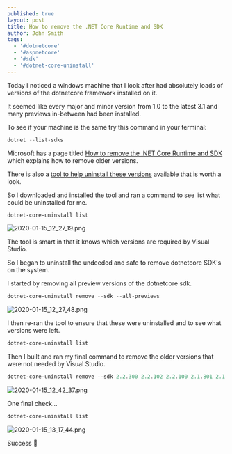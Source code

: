 ```yaml
---
published: true
layout: post
title: How to remove the .NET Core Runtime and SDK
author: John Smith
tags:
  - '#dotnetcore'
  - '#aspnetcore'
  - '#sdk'
  - '#dotnet-core-uninstall'
---
```

Today I noticed a windows machine that I look after had absolutely loads of versions of the dotnetcore framework installed on it. 

It seemed like every major and minor version from 1.0 to the latest 3.1 and many previews in-between had been installed.

To see if your machine is the same try this command in your terminal:

```powershell
dotnet --list-sdks
```

Microsoft has a page titled [How to remove the .NET Core Runtime and SDK](https://docs.microsoft.com/en-us/dotnet/core/versions/remove-runtime-sdk-versions?tabs=windows) which explains how to remove older versions.

There is also a [tool to help uninstall these versions](https://docs.microsoft.com/en-us/dotnet/core/additional-tools/uninstall-tool?tabs=windows)  available that is worth a look.

So I downloaded and installed the tool and ran a command to see list what could be uninstalled for me.

```powershell
dotnet-core-uninstall list
```

![2020-01-15_12_27_19.png]({{site.baseurl}}/media/2020-01-15_12_27_19.png)

The tool is smart in that it knows which versions are required by Visual Studio.

So I began to uninstall the undeeded and safe to remove dotnetcore SDK's on the system.

I started by removing all preview versions of the dotnetcore sdk.

```powershell
dotnet-core-uninstall remove --sdk --all-previews
```

![2020-01-15_12_27_48.png]({{site.baseurl}}/media/2020-01-15_12_27_48.png)


I then re-ran the tool to ensure that these were uninstalled and to see what versions were left.

```powershell
dotnet-core-uninstall list
```

Then I built and ran my final command to remove the older versions that were not needed by Visual Studio.

```powershell
dotnet-core-uninstall remove --sdk 2.2.300 2.2.102 2.2.100 2.1.801 2.1.701 2.1.700 2.1.604 2.1.602 2.1.601 2.1.600 2.1.511 2.1.509 2.1.508 2.1.507 2.1.505 2.1.504 2.1.503 2.1.502 2.1.500 2.1.403 2.1.402 2.1.401 2.1.400 2.1.302 2.1.301 2.1.300 2.1.201 2.1.200 2.1.104 2.1.103 2.1.102 2.1.101 2.1.100 2.1.4 2.1.3 2.1.2 1.1.7
```

![2020-01-15_12_42_37.png]({{site.baseurl}}/media/2020-01-15_12_42_37.png)


One final check...

```powershell
dotnet-core-uninstall list
```

![2020-01-15_13_17_44.png]({{site.baseurl}}/media/2020-01-15_13_17_44.png)



Success 🎉
